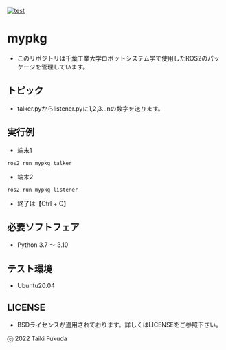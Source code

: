 [![test](https://github.com/fukuda602/mypkg/actions/workflows/test.yml/badge.svg)](https://github.com/fukuda602/mypkg/actions/workflows/test.yml)
# mypkg
* このリポジトリは千葉工業大学ロボットシステム学で使用したROS2のパッケージを管理しています。

## トピック
* talker.pyからlistener.pyに1,2,3...nの数字を送ります。

## 実行例
* 端末1
```
ros2 run mypkg talker
```
* 端末2
```
ros2 run mypkg listener
```
* 終了は【Ctrl + C】

## 必要ソフトフェア
* Python 3.7 ～ 3.10

## テスト環境
* Ubuntu20.04

## LICENSE
* BSDライセンスが適用されております。詳しくはLICENSEをご参照下さい。

ⓒ 2022 Taiki Fukuda
